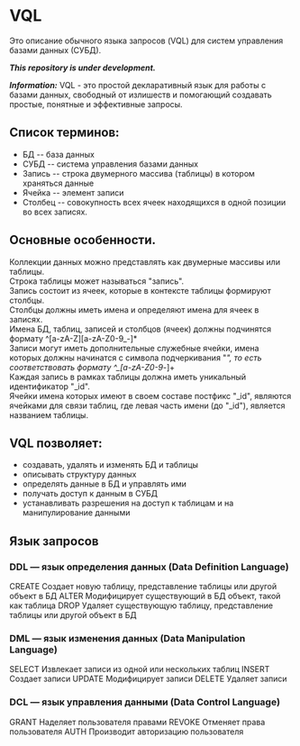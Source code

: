 # VQL  
Это описание обычного языка запросов (VQL) для систем управления базами данных (СУБД).

**_This repository is under development._**  

***Information:*** 
VQL - это простой декларативный язык для работы с базами данных, свободный от излишеств и помогающий создавать простые, понятные и эффективные запросы.  


## Список терминов: 
- БД -- база данных 
- СУБД -- система управления базами данных 
- Запись -- строка двумерного массива (таблицы) в котором храняться данные 
- Ячейка -- элемент записи 
- Столбец -- совокупность всех ячеек находящихся в одной позиции во всех записях.


## Основные особенности.

Коллекции данных можно представлять как двумерные массивы или таблицы.  
Строка таблицы может называться "запись".  
Запись состоит из ячеек, которые в контексте таблицы формируют столбцы.  
Столбцы должны иметь имена и определяют имена для ячеек в записях.  
Имена БД, таблиц, записей и столбцов (ячеек) должны подчинятся формату ^[a-zA-Z][a-zA-Z0-9_-]*  
Записи могут иметь дополнительные служебные ячейки, имена которых должны начинатся с символа подчеркивания "_", то есть соответствовать формату ^\_[a-zA-Z0-9_-]+  
Каждая запись в рамках таблицы должна иметь уникальный идентификатор "_id".  
Ячейки имена которых имеют в своем составе постфикс "_id", являются ячейками для связи таблиц, где левая часть имени (до "_id"), является названием таблицы.  


## VQL позволяет:

- создавать, удалять и изменять БД и таблицы 
- описывать структуру данных 
- определять данные в БД и управлять ими 
- получать доступ к данным в СУБД 
- устанавливать разрешения на доступ к таблицам и на манипулирование данными 


## Язык запросов 

### DDL — язык определения данных (Data Definition Language) 

CREATE	Создает новую таблицу, представление таблицы или другой объект в БД
ALTER	Модифицирует существующий в БД объект, такой как таблица
DROP	Удаляет существующую таблицу, представление таблицы или другой объект в БД


### DML — язык изменения данных (Data Manipulation Language) 

SELECT	Извлекает записи из одной или нескольких таблиц
INSERT	Создает записи
UPDATE	Модифицирует записи
DELETE	Удаляет записи


### DCL — язык управления данными (Data Control Language) 

GRANT	Наделяет пользователя правами
REVOKE	Отменяет права пользователя
AUTH    Производит авторизацию пользователя

